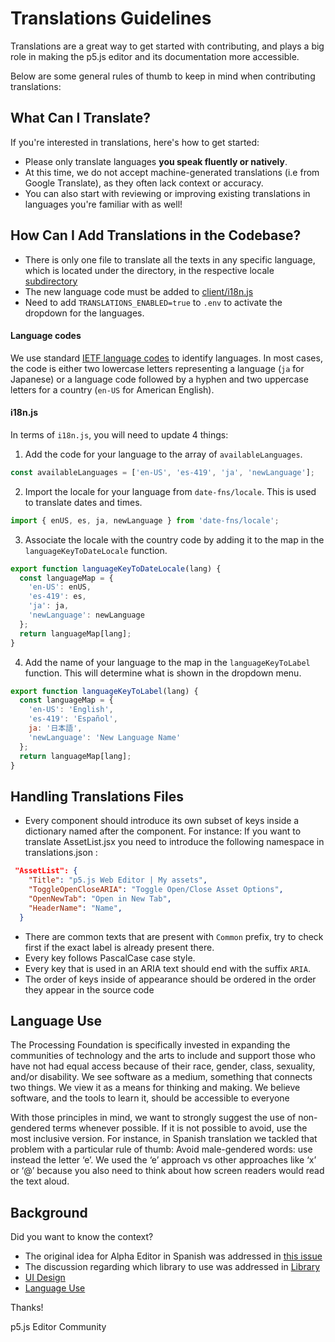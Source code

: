 # Translations Guidelines

Translations are a great way to get started with contributing, and plays a big role in making the p5.js editor and its documentation more accessible. 

Below are some general rules of thumb to keep in mind when contributing translations: 

## What Can I Translate? 
If you're interested in translations, here's how to get started: 
- Please only translate languages **you speak fluently or natively**.
- At this time, we do not accept machine-generated translations (i.e from Google Translate), as they often lack context or accuracy.
- You can also start with reviewing or improving existing translations in languages you're familiar with as well!

## How Can I Add Translations in the Codebase? 

* There is only one file to translate all the texts in any specific language, which is located under the directory, in the respective locale [subdirectory](https://github.com/processing/p5.js-web-editor/tree/develop/translations/locales)
* The new language code must be added to [client/i18n.js](https://github.com/processing/p5.js-web-editor/blob/edae248eede21d7ad7702945929efbcdfeb4d9ea/client/i18n.js#L22)
* Need to add `TRANSLATIONS_ENABLED=true` to `.env` to activate the dropdown for the languages.

#### Language codes
We use standard [IETF language codes](https://en.wikipedia.org/wiki/IETF_language_tag) to identify languages.  In most cases, the code is either two lowercase letters representing a language (`ja` for Japanese) or a language code followed by a hyphen and two uppercase letters for a country (`en-US` for American English).

#### i18n.js
In terms of `i18n.js`, you will need to update 4 things:

1. Add the code for your language to the array of `availableLanguages`.
```js
const availableLanguages = ['en-US', 'es-419', 'ja', 'newLanguage'];
```

2. Import the locale for your language from `date-fns/locale`.  This is used to translate dates and times.
```js
import { enUS, es, ja, newLanguage } from 'date-fns/locale';
```

3. Associate the locale with the country code by adding it to the map in the `languageKeyToDateLocale` function.
```js
export function languageKeyToDateLocale(lang) {
  const languageMap = {
    'en-US': enUS,
    'es-419': es,
    'ja': ja,
    'newLanguage': newLanguage
  };
  return languageMap[lang];
}
```

4. Add the name of your language to the map in the `languageKeyToLabel` function. This will determine what is shown in the dropdown menu.
```js
export function languageKeyToLabel(lang) {
  const languageMap = {
    'en-US': 'English',
    'es-419': 'Español',
    ja: '日本語',
    'newLanguage': 'New Language Name'
  };
  return languageMap[lang];
}
```

## Handling Translations Files

* Every component should introduce its own subset of keys inside a dictionary named after the component. 
   For instance: If you want to translate AssetList.jsx you need to introduce the following namespace in translations.json :
```json
 "AssetList": {
    "Title": "p5.js Web Editor | My assets",
    "ToggleOpenCloseARIA": "Toggle Open/Close Asset Options",
    "OpenNewTab": "Open in New Tab",
    "HeaderName": "Name",
  }
```
* There are common texts that are present with `Common` prefix, try to check first if the exact label is already present there.
* Every key follows PascalCase case style.
* Every key that is used in an ARIA text should end with the suffix `ARIA`.
* The order of keys inside of appearance should be ordered in the order they appear in the source code

## Language Use

The Processing Foundation is specifically invested in expanding the communities of technology and the arts to include and support those who have not had equal access because of their race, gender, class, sexuality, and/or disability. We see software as a medium, something that connects two things. We view it as a means for thinking and making. We believe software, and the tools to learn it, should be accessible to everyone

With those principles in mind, we want to strongly suggest the use of non-gendered terms whenever possible. If it is not possible to avoid, use the most inclusive version. 
For instance, in Spanish translation we tackled that problem with a particular rule of thumb:
Avoid male-gendered words: use instead the letter ‘e’. We used the ‘e’ approach vs other approaches like ‘x’ or ‘@’ because you also need to think about how screen readers would read the text aloud.

## Background
 
Did you want to know the context?
* The original idea for Alpha Editor in Spanish was addressed in [this issue](https://github.com/processing/p5.js-web-editor/issues/595)
* The discussion regarding which library to use was addressed in [Library](https://github.com/processing/p5.js-web-editor/issues/1447)
* [UI Design](https://github.com/processing/p5.js-web-editor/issues/1434)
* [Language Use](https://github.com/processing/p5.js-web-editor/issues/1509) 



Thanks! 

p5.js Editor Community

